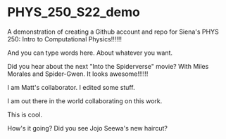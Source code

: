 # PHYS_250_S22_demo
A demonstration of creating a Github account and repo for Siena's PHYS 250: Intro to Computational Physics!!!!!!

And you can type words here. About whatever you want. 

Did you hear about the next "Into the Spiderverse" movie? With Miles Morales
and Spider-Gwen. It looks awesome!!!!!!

I am Matt's collaborator. I edited some stuff. 

I am out there in the world collaborating on this work. 

This is cool. 

How's it going? Did you see Jojo Seewa's new haircut? 


